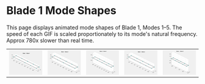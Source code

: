 # Blade 1 Mode Shapes

This page displays animated mode shapes of Blade 1, Modes 1–5. The speed of each GIF is scaled proportionately to its mode's natural frequency. Approx 780x slower than real time.

<table>
  <tr>
    <td><img src="Blade1_Mode1_Scaled.gif" width="400"></td>
    <td><img src="Blade1_Mode2_Scaled.gif" width="400"></td>
    <td><img src="Blade1_Mode3_Scaled.gif" width="400"></td>
    <td><img src="Blade1_Mode4_Scaled.gif" width="400"></td>
    <td><img src="Blade1_Mode5_Scaled.gif" width="400"></td>
  </tr>
</table>
